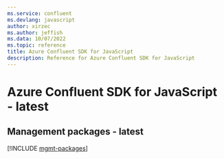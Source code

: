 ```yaml
---
ms.service: confluent
ms.devlang: javascript
author: xirzec
ms.author: jeffish
ms.data: 10/07/2022
ms.topic: reference
title: Azure Confluent SDK for JavaScript
description: Reference for Azure Confluent SDK for JavaScript
---
```

# Azure Confluent SDK for JavaScript - latest

## Management packages - latest
[!INCLUDE [mgmt-packages](confluent-mgmt-index.md)]